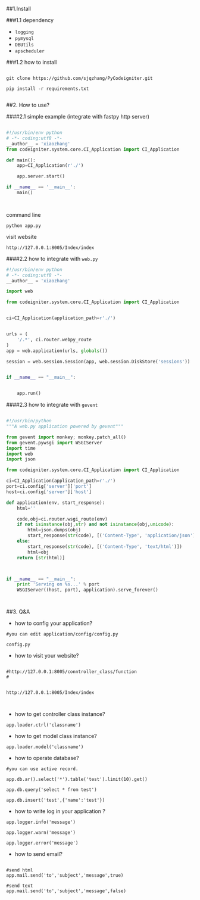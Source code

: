 ##1.Install

###1.1 dependency
+ `logging`
+ `pymysql`
+ `DBUtils`
+ `apscheduler`

###1.2 how to install
```

git clone https://github.com/sjqzhang/PyCodeigniter.git

pip install -r requirements.txt


```


##2. How to use? 


####2.1 simple example (integrate with fastpy http server)


```python

#!/usr/bin/env python
# -*- coding:utf8 -*-
__author__ = 'xiaozhang'
from codeigniter.system.core.CI_Application import CI_Application

def main():
    app=CI_Application(r'./')

    app.server.start()

if __name__ == '__main__':
    main()

    
```


command line

```
python app.py
```

visit website

```
http://127.0.0.1:8005/Index/index

```

####2.2 how to integrate with `web.py`

```python
#!/usr/bin/env python
# -*- coding:utf8 -*-
__author__ = 'xiaozhang'

import web

from codeigniter.system.core.CI_Application import CI_Application


ci=CI_Application(application_path=r'./')


urls = (
    '/.*', ci.router.webpy_route
)
app = web.application(urls, globals())

session = web.session.Session(app, web.session.DiskStore('sessions'))


if __name__ == "__main__":


    app.run()
```


####2.3 how to integrate with `gevent`

```python

#!/usr/bin/python
"""A web.py application powered by gevent"""

from gevent import monkey; monkey.patch_all()
from gevent.pywsgi import WSGIServer
import time
import web
import json

from codeigniter.system.core.CI_Application import CI_Application

ci=CI_Application(application_path=r'./')
port=ci.config['server']['port']
host=ci.config['server']['host']

def application(env, start_response):
    html=''

    code,obj=ci.router.wsgi_route(env)
    if not isinstance(obj,str) and not isinstance(obj,unicode):
        html=json.dumps(obj)
        start_response(str(code), [('Content-Type', 'application/json')])
    else:
        start_response(str(code), [('Content-Type', 'text/html')])
        html=obj
    return [str(html)]



if __name__ == "__main__":
    print 'Serving on %s...' % port
    WSGIServer((host, port), application).serve_forever()




```




##3. Q&A


+ how to config your application?

```
#you can edit application/config/config.py 

config.py

```


+ how to visit your website?

```

#http://127.0.0.1:8005/conntroller_class/function
#


http://127.0.0.1:8005/Index/index



```


+ how to get controller class instance?

```
app.loader.ctrl('classname')

```


+ how to get model class instance?

```
app.loader.model('classname')

```

+ how to operate database?


```
#you can use active record.

app.db.ar().select('*').table('test').limit(10).get()

app.db.query('select * from test')

app.db.insert('test',{'name':'test'})

```

+ how to write log in your application ?

```
app.logger.info('message')

app.logger.warn('message')

app.logger.error('message')

```

+ how to send email?

```

#send html
app.mail.send('to','subject','message',true)

#send text
app.mail.send('to','subject','message',false)


```